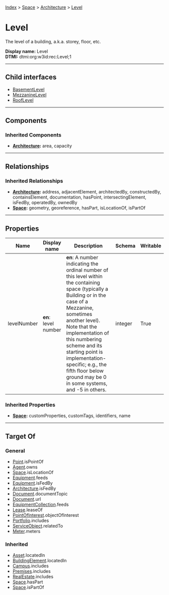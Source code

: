 [Index](../../../index.md) > [Space](../../Space.md) > [Architecture](../Architecture.md) > [Level](#)
# Level

The level of a building, a.k.a. storey, floor, etc.


**Display name:** Level<br />
**DTMI:** dtmi:org:w3id:rec:Level;1

---

## Child interfaces
* [BasementLevel](Basement-.md)
* [MezzanineLevel](Mezzanine-.md)
* [RoofLevel](Roof-.md)

---

## Components

### Inherited Components
* **[Architecture](../Architecture.md):** area, capacity

---

## Relationships

### Inherited Relationships
* **[Architecture](../Architecture.md):** address, adjacentElement, architectedBy, constructedBy, containsElement, documentation, hasPoint, intersectingElement, isFedBy, operatedBy, ownedBy
* **[Space](../../Space.md):** geometry, georeference, hasPart, isLocationOf, isPartOf

---

## Properties

|Name|Display name|Description|Schema|Writable|
|-|-|-|-|-|
|levelNumber|**en**: level number|**en**: A number indicating the ordinal number of this level within the containing space (typically a Building or in the case of a Mezzanine, sometimes another level). Note that the implementation of this numbering scheme and its starting point is implementation-specific; e.g., the fifth floor below ground may be 0 in some systems, and -5 in others.|integer|True|
### Inherited Properties
* **[Space](../../Space.md):** customProperties, customTags, identifiers, name

---

## Target Of
### General
* [Point](../../../Point/Point.md).isPointOf
* [Agent](../../../Agent/Agent.md).owns
* [Space](../../Space.md).isLocationOf
* [Equipment](../../../Asset/Equipment/Equipment.md).feeds
* [Equipment](../../../Asset/Equipment/Equipment.md).isFedBy
* [Architecture](../Architecture.md).isFedBy
* [Document](../../../Information/Document/Document.md).documentTopic
* [Document](../../../Information/Document/Document.md).url
* [EquipmentCollection](../../../Collection/Equipment-.md).feeds
* [Lease](../../../Event/Lease.md).leaseOf
* [PointOfInterest](../../../Information/PointOfInterest.md).objectOfInterest
* [Portfolio](../../../Collection/Portfolio.md).includes
* [ServiceObject](../../../Information/ServiceObject/ServiceObject.md).relatedTo
* [Meter](../../../Asset/Equipment/Meter/Meter.md).meters
### Inherited
* [Asset](../../../Asset/Asset.md).locatedIn
* [BuildingElement](../../../BuildingElement/BuildingElement.md).locatedIn
* [Campus](../../../Collection/Campus.md).includes
* [Premises](../../../Collection/Premises.md).includes
* [RealEstate](../../../Collection/RealEstate.md).includes
* [Space](../../Space.md).hasPart
* [Space](../../Space.md).isPartOf
